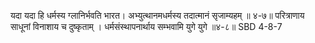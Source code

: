 यदा यदा हि धर्मस्य ग्लानिर्भवति भारत।
अभ्युत्थानमधर्मस्य तदात्मानं सृजाम्यहम् ॥ ४-७॥
परित्राणाय साधूनां विनाशाय च दुष्कृताम् ।
धर्मसंस्थापनार्थाय सम्भवामि युगे युगे ॥४-८॥
SBD 4-8-7 